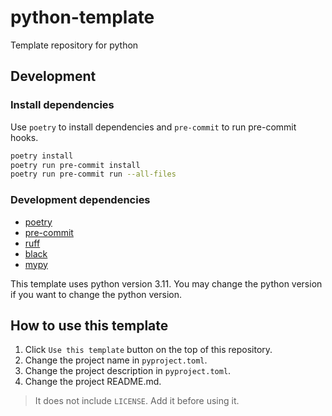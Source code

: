 # python-template
Template repository for python

## Development

### Install dependencies

Use `poetry` to install dependencies and `pre-commit` to run pre-commit hooks.

```bash
poetry install
poetry run pre-commit install
poetry run pre-commit run --all-files
```

### Development dependencies

- [poetry](https://python-poetry.org/)
- [pre-commit](https://pre-commit.com/)
- [ruff](https://github.com/astral-sh/ruff)
- [black](https://github.com/psf/black)
- [mypy](https://github.com/python/mypy)

This template uses python version 3.11. You may change the python version if you want to change the python version.

## How to use this template

1. Click `Use this template` button on the top of this repository.
2. Change the project name in `pyproject.toml`.
3. Change the project description in `pyproject.toml`.
4. Change the project README.md.

> It does not include `LICENSE`. Add it before using it.
